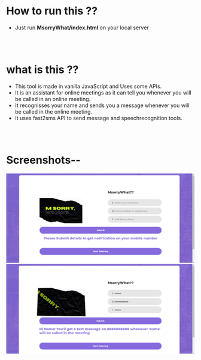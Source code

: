 # How to run this ??
  * Just run **MsorryWhat/index.html** on your local server
<br />
<br />

# what is this ??
  * This tool is made in vanilla JavaScript and Uses some APIs.
  * It is an assistant for online meetings as it can tell you whenever you will be called in an online meeting.
  * It recognisses your name and sends you a message whenever you will be called in the online meeting.
  * It uses fast2sms API to send message and speechrecognition tools. 
<br />
<br />

# Screenshots--
![1](https://github.com/kapoorarpit/MsorryWhat-/blob/master/images/Screenshot%20(328).png)
![1](https://github.com/kapoorarpit/MsorryWhat-/blob/master/images/Screenshot%20(329).png)

